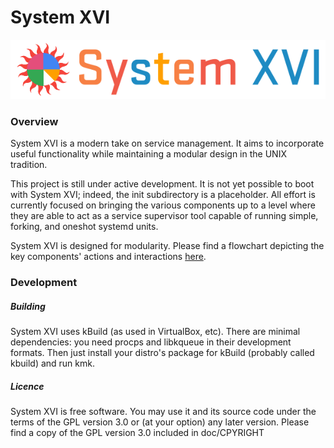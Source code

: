 # System XVI

![System XVI Logo](doc/logotype_variant.png)

### Overview
System XVI is a modern take on service management.
It aims to incorporate useful functionality while maintaining a modular 
design in the UNIX tradition.

This project is still under active development. It is not yet possible to
boot with System XVI; indeed, the init subdirectory is a placeholder.
All effort is currently focused on bringing the various components up to
a level where they are able to act as a service supervisor tool capable of 
running simple, forking, and oneshot systemd units.

System XVI is designed for modularity. Please find a flowchart depicting
the key components' actions and interactions [here](doc/s16.png).

### Development

##### Building
System XVI uses kBuild (as used in VirtualBox, etc).
There are minimal dependencies: you need procps and libkqueue in their 
development formats. 
Then just install your distro's package for kBuild (probably called 
kbuild) and run kmk.

##### Licence
System XVI is free software. You may use it and its source code under the 
terms of the GPL version 3.0 or (at your option) any later version.
Please find a copy of the GPL version 3.0 included in doc/CPYRIGHT
